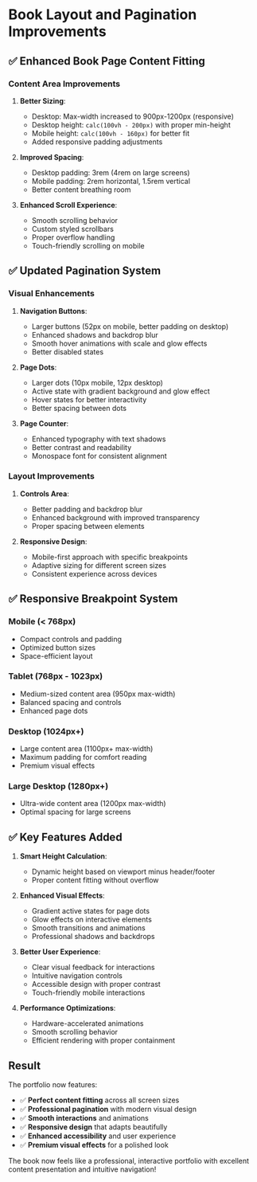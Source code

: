 # Book Layout and Pagination Improvements

## ✅ **Enhanced Book Page Content Fitting**

### **Content Area Improvements**

1. **Better Sizing**:

   - Desktop: Max-width increased to 900px-1200px (responsive)
   - Desktop height: `calc(100vh - 200px)` with proper min-height
   - Mobile height: `calc(100vh - 160px)` for better fit
   - Added responsive padding adjustments

2. **Improved Spacing**:

   - Desktop padding: 3rem (4rem on large screens)
   - Mobile padding: 2rem horizontal, 1.5rem vertical
   - Better content breathing room

3. **Enhanced Scroll Experience**:
   - Smooth scrolling behavior
   - Custom styled scrollbars
   - Proper overflow handling
   - Touch-friendly scrolling on mobile

## ✅ **Updated Pagination System**

### **Visual Enhancements**

1. **Navigation Buttons**:

   - Larger buttons (52px on mobile, better padding on desktop)
   - Enhanced shadows and backdrop blur
   - Smooth hover animations with scale and glow effects
   - Better disabled states

2. **Page Dots**:

   - Larger dots (10px mobile, 12px desktop)
   - Active state with gradient background and glow effect
   - Hover states for better interactivity
   - Better spacing between dots

3. **Page Counter**:
   - Enhanced typography with text shadows
   - Better contrast and readability
   - Monospace font for consistent alignment

### **Layout Improvements**

1. **Controls Area**:

   - Better padding and backdrop blur
   - Enhanced background with improved transparency
   - Proper spacing between elements

2. **Responsive Design**:
   - Mobile-first approach with specific breakpoints
   - Adaptive sizing for different screen sizes
   - Consistent experience across devices

## ✅ **Responsive Breakpoint System**

### **Mobile (< 768px)**

- Compact controls and padding
- Optimized button sizes
- Space-efficient layout

### **Tablet (768px - 1023px)**

- Medium-sized content area (950px max-width)
- Balanced spacing and controls
- Enhanced page dots

### **Desktop (1024px+)**

- Large content area (1100px+ max-width)
- Maximum padding for comfort reading
- Premium visual effects

### **Large Desktop (1280px+)**

- Ultra-wide content area (1200px max-width)
- Optimal spacing for large screens

## ✅ **Key Features Added**

1. **Smart Height Calculation**:

   - Dynamic height based on viewport minus header/footer
   - Proper content fitting without overflow

2. **Enhanced Visual Effects**:

   - Gradient active states for page dots
   - Glow effects on interactive elements
   - Smooth transitions and animations
   - Professional shadows and backdrops

3. **Better User Experience**:

   - Clear visual feedback for interactions
   - Intuitive navigation controls
   - Accessible design with proper contrast
   - Touch-friendly mobile interactions

4. **Performance Optimizations**:
   - Hardware-accelerated animations
   - Smooth scrolling behavior
   - Efficient rendering with proper containment

## Result

The portfolio now features:

- ✅ **Perfect content fitting** across all screen sizes
- ✅ **Professional pagination** with modern visual design
- ✅ **Smooth interactions** and animations
- ✅ **Responsive design** that adapts beautifully
- ✅ **Enhanced accessibility** and user experience
- ✅ **Premium visual effects** for a polished look

The book now feels like a professional, interactive portfolio with excellent content presentation and intuitive navigation!
